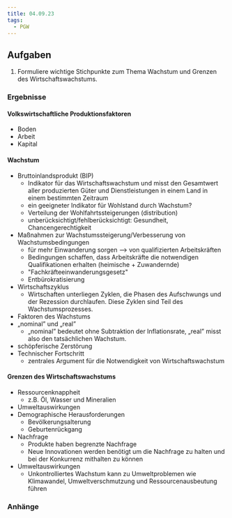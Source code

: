 ```yaml
---
title: 04.09.23
tags:
  - PGW
---
```


## Aufgaben

1. Formuliere wichtige Stichpunkte zum Thema Wachstum und Grenzen des Wirtschaftswachstums.

### Ergebnisse

#### Volkswirtschaftliche Produktionsfaktoren

- Boden
- Arbeit
- Kapital

#### Wachstum

- Bruttoinlandsprodukt (BIP)
	- Indikator für das Wirtschaftswachstum und misst den Gesamtwert aller produzierten Güter und Dienstleistungen in einem Land in einem bestimmten Zeitraum
  - ein geeigneter Indikator für Wohlstand durch Wachstum?
  - Verteilung der Wohlfahrtssteigerungen (distribution)
  - unberücksichtigt/fehlberücksichtigt: Gesundheit, Chancengerechtigkeit
- Maßnahmen zur Wachstumssteigerung/Verbesserung von Wachstumsbedingungen
  - für mehr Einwanderung sorgen --> von qualifizierten Arbeitskräften
  - Bedingungen schaffen, dass Arbeitskräfte die notwendigen Qualifikationen erhalten (heimische + Zuwandernde)
  - "Fachkräfteeinwanderungsgesetz"
  - Entbürokratisierung 
- Wirtschaftszyklus
	- Wirtschaften unterliegen Zyklen, die Phasen des Aufschwungs und der Rezession durchlaufen. Diese Zyklen sind Teil des Wachstumsprozesses.
- Faktoren des Wachstums
- „nominal” und „real”
	- „nominal” bedeutet ohne Subtraktion der Inflationsrate, „real” misst also den tatsächlichen Wachstum.
- schöpferische Zerstörung
- Technischer Fortschritt
  - zentrales Argument für die Notwendigkeit von Wirtschaftswachstum

#### Grenzen des Wirtschaftswachstums

- Ressourcenknappheit
	- z.B. Öl, Wasser und Mineralien
- Umweltauswirkungen
- Demographische Herausforderungen 
	- Bevölkerungsalterung
	- Geburtenrückgang
- Nachfrage
	- Produkte haben begrenzte Nachfrage
	- Neue Innovationen werden benötigt um die Nachfrage zu halten und bei der Konkurrenz mithalten zu können
- Umweltauswirkungen
	- Unkontrolliertes Wachstum kann zu Umweltproblemen wie Klimawandel, Umweltverschmutzung und Ressourcenausbeutung führen

### Anhänge